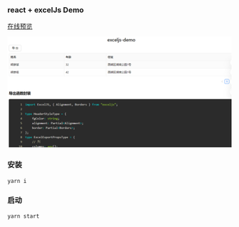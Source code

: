 ### react + excelJs Demo

[在线预览](https://tpc-ht.github.io/react-exceljs-demo/dist/index.html)

![Alt text](image.png)

### 安装

```shell
yarn i
```

### 启动

```shell
yarn start
```
